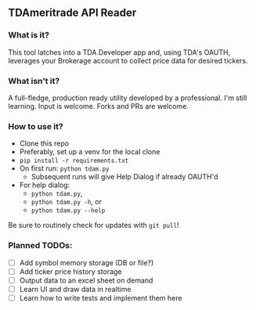 ## TDAmeritrade API Reader

### What is it?
This tool latches into a TDA Developer app and, using TDA's OAUTH, leverages 
your Brokerage account to collect price data for desired tickers.

### What isn't it?
A full-fledge, production ready utility developed by a professional.
I'm still learning. Input is welcome. Forks and PRs are welcome.

### How to use it?
- Clone this repo
- Preferably, set up a venv for the local clone
- `pip install -r requirements.txt`
- On first run: `python tdam.py`
  - Subsequent runs will give Help Dialog if already OAUTH'd
- For help dialog:
  - `python tdam.py`,
  - `python tdam.py -h`, or
  - `python tdam.py --help`

Be sure to routinely check for updates with `git pull`!

### Planned TODOs:
- [ ] Add symbol memory storage (DB or file?)
- [ ] Add ticker price history storage 
- [ ] Output data to an excel sheet on demand
- [ ] Learn UI and draw data in realtime
- [ ] Learn how to write tests and implement them here